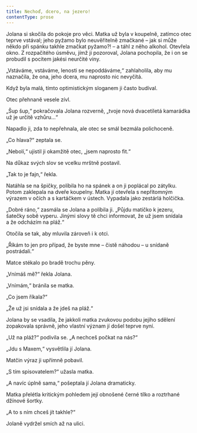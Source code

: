 ```yaml
---
title: Nechoď, dcero, na jezero!
contentType: prose
---
```


<section>

Jolana si skočila do pokoje pro věci. Matka už byla v koupelně, zatímco otec teprve vstával; jeho pyžamo bylo neuvěřitelně zmačkané – jak si může někdo při spánku takhle zmačkat pyžamo?! – a táhl z něho alkohol. Otevřela okno. Z rozpačitého úsměvu, jímž ji pozoroval, Jolana pochopila, že i on se probudil s pocitem jakési neurčité viny.

„Vstáváme, vstáváme, lenosti se nepoddáváme,“ zahlaholila, aby mu naznačila, že ona, jeho dcera, mu naprosto nic nevyčítá.

Když byla malá, tímto optimistickým sloganem ji často budíval.

Otec přehnaně vesele zívl.

„Šup šup,“ pokračovala Jolana rozverně, „tvoje nová dvacetiletá kamarádka už je určitě vzhůru…“

Napadlo ji, zda to nepřehnala, ale otec se smál bezmála polichoceně.

„Co hlava?“ zeptala se.

„Nebolí,“ ujistil ji okamžitě otec, „jsem naprosto fit.“

Na důkaz svých slov se vcelku mrštně postavil.

„Tak to je fajn,“ řekla.

Natáhla se na špičky, políbila ho na spánek a on ji poplácal po zátylku. Potom zaklepala na dveře koupelny. Matka jí otevřela s nepřítomným výrazem v očích a s kartáčkem v ústech. Vypadala jako zestárlá holčička.

„Dobré ráno,“ zasmála se Jolana a políbila ji. „Půjdu matičko k jezeru, šatečky sobě vyperu. Jinými slovy tě chci informovat, že už jsem snídala a že odcházím na pláž.“

Otočila se tak, aby mluvila zároveň i k otci.

„Říkám to jen pro případ, že byste mne – čistě náhodou – u snídaně postrádali.“

Matce stékalo po bradě trochu pěny.

„Vnímáš mě?“ řekla Jolana.

„Vnímám,“ bránila se matka.

„Co jsem říkala?“

„Že už jsi snídala a že jdeš na pláž.“

Jolana by se vsadila, že jakkoli matka zvukovou podobu jejího sdělení zopakovala správně, jeho vlastní význam jí došel teprve nyní.

„Už na pláž?“ podivila se. „A nechceš počkat na nás?“

„Jdu s Maxem,“ vysvětlila jí Jolana.

Matčin výraz ji upřímně pobavil.

„S tím spisovatelem?“ užasla matka.

„A navíc úplně sama,“ pošeptala jí Jolana dramaticky.

Matka přelétla kritickým pohledem její obnošené černé tílko a roztrhané džínové šortky.

„A to s ním chceš jít takhle?“

Jolaně vydržel smích až na ulici.

</section>
